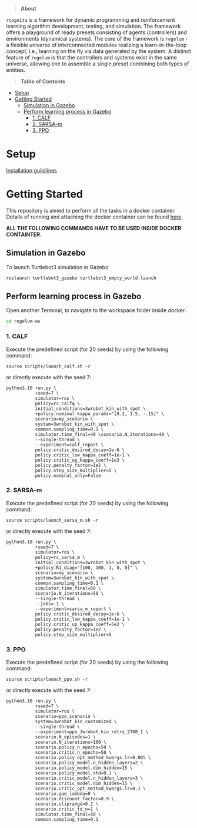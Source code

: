 >**About**

 `rcognita` is a framework for dynamic programming and reinforcement learning algorithm development, testing, and simulation. The framework offers a playground of ready presets consisting of agents (controllers) and environments (dynamical systems). The core of the framework is `regelum` - a flexible universe of interconnected modules realizing a learn-in-the-loop concept, i.e., learning on the fly via data generated by the system. A distinct feature of `regelum` is that the controllers and systems exist in the same universe, allowing one to assemble a single preset combining both types of entities.

> **Table of Contents**
- [Setup](#setup)
- [Getting Started](#getting-started)
  - [Simulation in Gazebo](#simulation-in-gazebo)
  - [Perform learning process in Gazebo](#perform-learning-process-in-gazebo)
    - [1. CALF](#1-calf)
    - [2. SARSA-m](#2-sarsa-m)
    - [3. PPO](#3-ppo)


# Setup
[Installation guildlines](docs/Installation.md)

# Getting Started
This repository is aimed to perform all the tasks in a docker container. Details of running and attaching the docker container can be found [here](docs/Installation.md#3-run-docker).

**ALL THE FOLLOWING COMMANDS HAVE TO BE USED INSIDE DOCKER CONTAINTER.**

## Simulation in Gazebo

To launch Turtlebot3 simulation in Gazebo

``` bash
roslaunch turtlebot3_gazebo turtlebot3_empty_world.launch
```

## Perform learning process in Gazebo

Open another Terminal, to navigate to the workspace folder inside docker.

``` bash
cd regelum-ws
```

### 1. CALF

Execute the predefined script (for 20 seeds) by using the following command:

```
source scripts/launch_calf.sh -r
```

or directly execute with the seed 7:

```
python3.10 run.py \
           +seed=7 \
           simulator=ros \
           policy=rc_calfq \
           initial_conditions=3wrobot_kin_with_spot \
           +policy.nominal_kappa_params="[0.2, 1.5, -.15]" \
           scenario=my_scenario \
           system=3wrobot_kin_with_spot \
           common.sampling_time=0.1 \
           simulator.time_final=40 \scenario.N_iterations=40 \
           --single-thread \
           --experiment=calf_report \
           policy.critic_desired_decay=1e-6 \
           policy.critic_low_kappa_coeff=1e-1 \
           policy.critic_up_kappa_coeff=1e3 \
           policy.penalty_factor=1e2 \
           policy.step_size_multiplier=5 \
           policy.nominal_only=False
```

### 2. SARSA-m

Execute the predefined script (for 20 seeds) by using the following command:

```
source scripts/launch_sarsa_m.sh -r
```

or directly execute with the seed 7:

```
python3.10 run.py \
           +seed=7 \
           simulator=ros \
           policy=rc_sarsa_m \
           initial_conditions=3wrobot_kin_with_spot \
           +policy.R1_diag="[100, 100, 1, 0, 0]" \
           scenario=my_scenario \
           system=3wrobot_kin_with_spot \
           common.sampling_time=0.1 \
           simulator.time_final=50 \
           scenario.N_iterations=50 \
           --single-thread \
           --jobs=-1 \
           --experiment=sarsa_m_report \
           policy.critic_desired_decay=1e-6 \
           policy.critic_low_kappa_coeff=1e-1 \
           policy.critic_up_kappa_coeff=5e2 \
           policy.penalty_factor=1e2 \
           policy.step_size_multiplier=5
```

### 3. PPO
   
Execute the predefined script (for 20 seeds) by using the following command:

```
source scripts/launch_ppo.sh -r
```

or directly execute with the seed 7:

```
python3.10 run.py \
           +seed=7 \
           simulator=ros \
           scenario=ppo_scenario \
           system=3wrobot_kin_customized \
           --single-thread \
           --experiment=ppo_3wrobot_kin_retry_2708_1 \
           scenario.N_episodes=1 \
           scenario.N_iterations=100 \
           scenario.policy_n_epochs=50 \
           scenario.critic_n_epochs=50 \
           scenario.policy_opt_method_kwargs.lr=0.005 \
           scenario.policy_model.n_hidden_layers=2 \
           scenario.policy_model.dim_hidden=15 \
           scenario.policy_model.std=0.1 \
           scenario.critic_model.n_hidden_layers=3 \
           scenario.critic_model.dim_hidden=15 \
           scenario.critic_opt_method_kwargs.lr=0.1 \
           scenario.gae_lambda=0 \
           scenario.discount_factor=0.9 \
           scenario.cliprange=0.2 \
           scenario.critic_td_n=1 \
           simulator.time_final=30 \
           common.sampling_time=0.1
```

